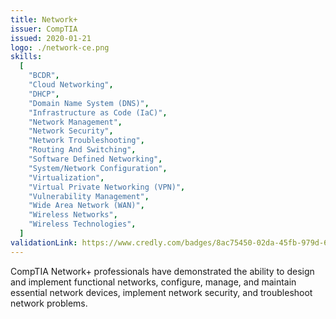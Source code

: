 ```yaml
---
title: Network+
issuer: CompTIA
issued: 2020-01-21
logo: ./network-ce.png
skills:
  [
    "BCDR",
    "Cloud Networking",
    "DHCP",
    "Domain Name System (DNS)",
    "Infrastructure as Code (IaC)",
    "Network Management",
    "Network Security",
    "Network Troubleshooting",
    "Routing And Switching",
    "Software Defined Networking",
    "System/Network Configuration",
    "Virtualization",
    "Virtual Private Networking (VPN)",
    "Vulnerability Management",
    "Wide Area Network (WAN)",
    "Wireless Networks",
    "Wireless Technologies",
  ]
validationLink: https://www.credly.com/badges/8ac75450-02da-45fb-979d-6e7c79a581a8/public_url
---
```


CompTIA Network+ professionals have demonstrated the ability to design and implement functional networks, configure, manage, and maintain essential network devices, implement network security, and troubleshoot network problems.
